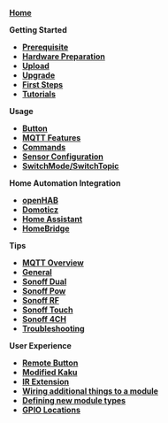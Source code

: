 [**Home**](https://github.com/arendst/Sonoff-Tasmota/wiki) 

**Getting Started**
- [**Prerequisite**](Prerequisite)
- [**Hardware Preparation**](Hardware-Preparation)
- [**Upload**](Upload)
- [**Upgrade**](Upgrade)
- [**First Steps**](Initital-Configuration)
- [**Tutorials**](Tutorials)

**Usage**
- [**Button**](Button-usage)
- [**MQTT Features**](MQTT-Features)
- [**Commands**](Commands)
- [**Sensor Configuration**](Sensor-Configuration)
- [**SwitchMode/SwitchTopic**](Understanding-SwitchMode-and-SwitchTopic)

**Home Automation Integration**
- [**openHAB**](openHAB)
- [**Domoticz**](Domoticz)
- [**Home Assistant**](Home-Assistant)
- [**HomeBridge**](Homebridge)

**Tips**
- [**MQTT Overview**](MQTT-Overview)
- [**General**](Tips)
- [**Sonoff Dual**](Sonoff-Dual)
- [**Sonoff Pow**](Sonoff-Pow)
- [**Sonoff RF**](Sonoff-RF)
- [**Sonoff Touch**](Sonoff-Touch)
- [**Sonoff 4CH**](Sonoff-4CH)
- [**Troubleshooting**](Troubleshooting)

**User Experience**
- [**Remote Button**](Control-a-Sonoff-using-a-remote-button)
- [**Modified Kaku**](Modify-KaKu-to-WKaKu-Power-Socket)
- [**IR Extension**](https://github.com/altelch/SonoffIR "IR extension")
- [**Wiring additional things to a module**](Expanding-Sonoffs)
- [**Defining new module types**](Adding-new-Module-types)
- [**GPIO Locations**](https://github.com/arendst/Sonoff-Tasmota/wiki/GPIO-Locations)